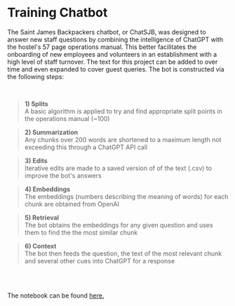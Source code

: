 </br>

# Training Chatbot

The Saint James Backpackers chatbot, or ChatSJB, was designed to answer new staff questions by combining the intelligence of ChatGPT with the hostel's 57 page operations manual. This better facilitates the onboarding of new employees and volunteers in an establishment with a high level of staff turnover. The text for this project can be added to over time and even expanded to cover guest queries. The bot is constructed via the following steps:  

</br>

> **1) Splits**  
> A basic algorithm is applied to try and find appropriate split points in the operations manual (~100)

> **2) Summarization**  
> Any chunks over 200 words are shortened to a maximum length not exceeding this through a ChatGPT API call

> **3) Edits**  
> Iterative edits are made to a saved version of of the text (.csv) to improve the bot's answers

> **4) Embeddings**  
> The embeddings (numbers describing the meaning of words) for each chunk are obtained from OpenAI

> **5) Retrieval**    
> The bot obtains the embeddings for any given question and uses them to find the the most similar chunk

> **6) Context**  
> The bot then feeds the question, the text of the most relevant chunk and several other cues into ChatGPT for a response  

</br>
</br>

The notebook can be found [here.](Create-Chatbot.ipynb)

<br/>
